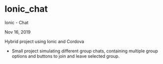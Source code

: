 # Ionic_chat
Ionic - Chat

Nov 16, 2019

Hybrid project using Ionic and Cordova
- Small project simulating different group chats, containing multiple group options and buttons to join and leave selected group.
